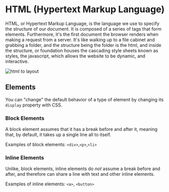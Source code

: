 # HTML (Hypertext Markup Language)

HTML, or Hypertext Markup Language, is the language we use to specify the structure of our document. It is composed of a series of tags that form elements. Furthermore, it's the first document the browser renders when making a request from a server. It's like walking up to a file cabinet and grabbing a folder, and the structure being the folder is the html, and inside the structure, or foundation houses the cascading style sheets known as styles, the javascript, which allows the website to be dynamic, and interactive.


![html to layout](/img/html.gif)

## Elements

You can "change" the default behavior of a type of element by changing its `display` property with CSS.

### Block Elements

A block element assumes that it has a break before and after it, meaning that, by default, it takes up a single line all to itself.

Examples of block elements: `<div>`,`<p>`,`<li>`

### Inline Elements

Unlike, block elements, inline elements do *not* assume a break before and after, and therefore can share a line with text and other inline elements.

Examples of inline elements: `<a>`, `<button>`
